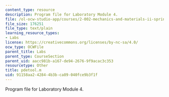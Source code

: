 ```yaml
---
content_type: resource
description: Program file for Laboratory Module 4.
file: /ol-ocw-studio-app/courses/2-002-mechanics-and-materials-ii-spring-2004/91158aa242844b3bca89040fce9b3f1f_pdetool.m
file_size: 176251
file_type: text/plain
learning_resource_types:
- Labs
license: https://creativecommons.org/licenses/by-nc-sa/4.0/
ocw_type: OCWFile
parent_title: Labs
parent_type: CourseSection
parent_uid: aacc981b-a167-de94-2676-9f9acac3c353
resourcetype: Other
title: pdetool.m
uid: 91158aa2-4284-4b3b-ca89-040fce9b3f1f
---
```

Program file for Laboratory Module 4.